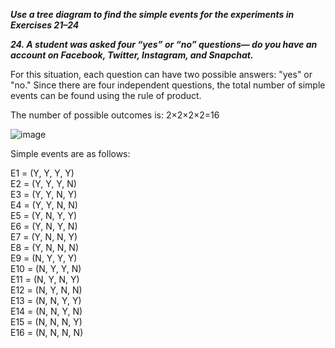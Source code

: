 ***Use a tree diagram to find the simple events for the experiments in Exercises 21–24***

***24. A student was asked four “yes” or “no” questions— do you have an account on Facebook, Twitter, Instagram, and Snapchat.***

For this situation, each question can have two possible answers: "yes" or "no." Since there are four independent questions, the total number of simple events can be found using the rule of product.

The number of possible outcomes is: 2×2×2×2=16

  ![image](https://github.com/user-attachments/assets/c9c51c9a-d6b2-4658-82f3-d28ae88e5eb1)

Simple events are as follows:

E1 = (Y, Y, Y, Y)  
E2 = (Y, Y, Y, N)  
E3 = (Y, Y, N, Y)  
E4 = (Y, Y, N, N)  
E5 = (Y, N, Y, Y)  
E6 = (Y, N, Y, N)  
E7 = (Y, N, N, Y)  
E8 = (Y, N, N, N)  
E9 = (N, Y, Y, Y)  
E10 = (N, Y, Y, N)  
E11 = (N, Y, N, Y)  
E12 = (N, Y, N, N)  
E13 = (N, N, Y, Y)  
E14 = (N, N, Y, N)  
E15 = (N, N, N, Y)  
E16 = (N, N, N, N)  
